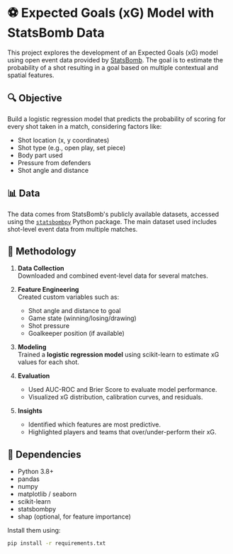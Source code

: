 # ⚽ Expected Goals (xG) Model with StatsBomb Data

This project explores the development of an Expected Goals (xG) model using open event data provided by [StatsBomb](https://statsbomb.com/). The goal is to estimate the probability of a shot resulting in a goal based on multiple contextual and spatial features.

## 🔍 Objective

Build a logistic regression model that predicts the probability of scoring for every shot taken in a match, considering factors like:

- Shot location (x, y coordinates)
- Shot type (e.g., open play, set piece)
- Body part used
- Pressure from defenders
- Shot angle and distance

## 📊 Data

The data comes from StatsBomb's publicly available datasets, accessed using the [`statsbombpy`](https://github.com/statsbomb/statsbombpy) Python package. The main dataset used includes shot-level event data from multiple matches.

## 🧠 Methodology

1. **Data Collection**  
   Downloaded and combined event-level data for several matches.

2. **Feature Engineering**  
   Created custom variables such as:
   - Shot angle and distance to goal
   - Game state (winning/losing/drawing)
   - Shot pressure
   - Goalkeeper position (if available)

3. **Modeling**  
   Trained a **logistic regression model** using scikit-learn to estimate xG values for each shot.

4. **Evaluation**  
   - Used AUC-ROC and Brier Score to evaluate model performance.
   - Visualized xG distribution, calibration curves, and residuals.

5. **Insights**  
   - Identified which features are most predictive.
   - Highlighted players and teams that over/under-perform their xG.

## 📎 Dependencies

- Python 3.8+
- pandas
- numpy
- matplotlib / seaborn
- scikit-learn
- statsbombpy
- shap (optional, for feature importance)

Install them using:

```bash
pip install -r requirements.txt
